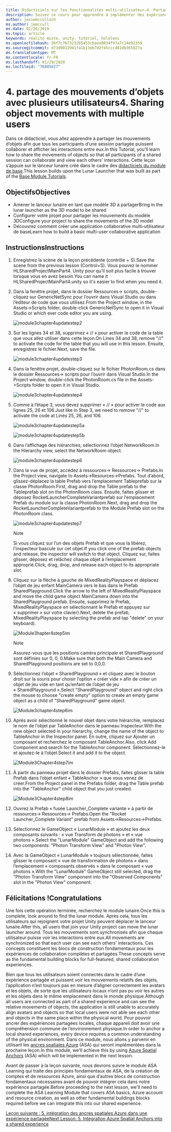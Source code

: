 ```yaml
---
title: Didacticiels sur les fonctionnalités multi-utilisateur-4. Partage des mouvements d’objets avec plusieurs utilisateurs
description: Suivez ce cours pour apprendre à implémenter des expériences partagées multi-utilisateur dans une application HoloLens 2.
author: jessemcculloch
ms.author: jemccull
ms.date: 02/26/2019
ms.topic: article
keywords: réalité mixte, unity, tutoriel, hololens
ms.openlocfilehash: 56f7c767323285453cbeea9034f97a7c14e92359
ms.sourcegitcommit: d73d9012941fa1b13eb7d2f45ccc481d6365827a
ms.translationtype: MT
ms.contentlocale: fr-FR
ms.lasthandoff: 01/29/2020
ms.locfileid: "76885627"
---
```

# <a name="4-sharing-object-movements-with-multiple-users"></a><span data-ttu-id="8366f-105">4. partage des mouvements d’objets avec plusieurs utilisateurs</span><span class="sxs-lookup"><span data-stu-id="8366f-105">4. Sharing object movements with multiple users</span></span>

<span data-ttu-id="8366f-106">Dans ce didacticiel, vous allez apprendre à partager les mouvements d’objets afin que tous les participants d’une session partagée puissent collaborer et afficher les interactions entre eux.</span><span class="sxs-lookup"><span data-stu-id="8366f-106">In this Tutorial, you'll learn how to share the movements of objects so that all participants of a shared session can collaborate and view each others' interactions.</span></span> <span data-ttu-id="8366f-107">Cette leçon s’appuie sur le lanceur lunaire créé dans le cadre des [didacticiels du module de base](mrlearning-base.md).</span><span class="sxs-lookup"><span data-stu-id="8366f-107">This lesson builds upon the Lunar Launcher that was built as part of the [Base Module Tutorials](mrlearning-base.md).</span></span>

## <a name="objectives"></a><span data-ttu-id="8366f-108">Objectifs</span><span class="sxs-lookup"><span data-stu-id="8366f-108">Objectives</span></span>

- <span data-ttu-id="8366f-109">Amener le lanceur lunaire en tant que modèle 3D à partager</span><span class="sxs-lookup"><span data-stu-id="8366f-109">Bring in the lunar launcher as the 3D model to be shared</span></span>
- <span data-ttu-id="8366f-110">Configurer votre projet pour partager les mouvements du modèle 3D</span><span class="sxs-lookup"><span data-stu-id="8366f-110">Configure your project to share the movements of the 3D model</span></span>
- <span data-ttu-id="8366f-111">Découvrez comment créer une application collaborative multi-utilisateur de base</span><span class="sxs-lookup"><span data-stu-id="8366f-111">Learn how to build a basic multi-user collaborative application</span></span>

## <a name="instructions"></a><span data-ttu-id="8366f-112">Instructions</span><span class="sxs-lookup"><span data-stu-id="8366f-112">Instructions</span></span>

1. <span data-ttu-id="8366f-113">Enregistrez la scène de la leçon précédente (contrôle + S).</span><span class="sxs-lookup"><span data-stu-id="8366f-113">Save the scene from the previous lesson (Control+S).</span></span> <span data-ttu-id="8366f-114">Vous pouvez le nommer HLSharedProjectMainPart4. Unity pour qu’il soit plus facile à trouver lorsque vous en avez besoin.</span><span class="sxs-lookup"><span data-stu-id="8366f-114">You can name it HLSharedProjectMainPart4.unity so it's easier to find when you need it.</span></span>

2. <span data-ttu-id="8366f-115">Dans la fenêtre projet, dans le dossier Ressources-> scripts, double-cliquez sur GenericNetSync pour l’ouvrir dans Visual Studio ou dans l’éditeur de code que vous utilisez.</span><span class="sxs-lookup"><span data-stu-id="8366f-115">From the Project window, in the Assets->Scripts folder, double-click GenericNetSync to open it in Visual Studio or which ever code editor you are using.</span></span>  

    ![module3chapter4updatestep2](images/module3chapter4updatestep2.png)

3. <span data-ttu-id="8366f-117">Sur les lignes 34 et 38, supprimez « // » pour activer le code de la table que vous allez utiliser dans cette leçon.</span><span class="sxs-lookup"><span data-stu-id="8366f-117">On Lines 34 and 38, remove "//" to activate the code for the table that you will use in this lesson.</span></span> <span data-ttu-id="8366f-118">Ensuite, enregistrez le fichier.</span><span class="sxs-lookup"><span data-stu-id="8366f-118">Next, save the file.</span></span>

    ![module3chapter4updatestep3](images/module3chapter4updatestep3.png)

4. <span data-ttu-id="8366f-120">Dans la fenêtre projet, double-cliquez sur le fichier PhotonRoom.cs dans le dossier Ressources-> scripts pour l’ouvrir dans Visual Studio.</span><span class="sxs-lookup"><span data-stu-id="8366f-120">In the Project window, double-click the PhotonRoom.cs file in the Assets->Scripts folder to open it in Visual Studio.</span></span>

    ![module3chapter4updatestep4](images/module3chapter4updatestep4.png)

5. <span data-ttu-id="8366f-122">Comme à l’étape 3, vous devez supprimer « // » pour activer le code aux lignes 25, 26 et 106.</span><span class="sxs-lookup"><span data-stu-id="8366f-122">Just like in Step 3, we need to remove "//" to activate the code at Lines 25, 26, and 106.</span></span>

    ![module3chapter4updatestep5a](images/module3chapter4updatestep5a.png)

    ![module3chapter4updatestep5b](images/module3chapter4updatestep5b.png)

6. <span data-ttu-id="8366f-125">Dans l’affichage des hiérarchies, sélectionnez l’objet NetworkRoom.</span><span class="sxs-lookup"><span data-stu-id="8366f-125">In the Hierarchy view, select the NetworkRoom object.</span></span>

    ![module3chapter4updatestep6](images/module3chapter4updatestep6.png)

7. <span data-ttu-id="8366f-127">Dans la vue de projet, accédez à ressources-> Ressources-> Prefabs.</span><span class="sxs-lookup"><span data-stu-id="8366f-127">In the Project view, navigate to Assets->Resources->Prefabs.</span></span> <span data-ttu-id="8366f-128">Tout d’abord, glissez-déplacez la table Prefab vers l’emplacement Tableprefab sur la classe PhotonRoom.</span><span class="sxs-lookup"><span data-stu-id="8366f-128">First, drag and drop the Table prefab to the Tableprefab slot on the PhotonRoom class.</span></span> <span data-ttu-id="8366f-129">Ensuite, faites glisser et déposez RocketLauncherCompleteVariantprefab sur l’emplacement Prefab du module sur la classe PhotonRoom.</span><span class="sxs-lookup"><span data-stu-id="8366f-129">Next, drag and drop the RocketLauncherCompleteVariantprefab to the Module Prefab slot on the PhotonRoom class.</span></span>

    ![module3chapter4updatestep7](images/module3chapter4updatestep7.png)

    >[!NOTE]
    ><span data-ttu-id="8366f-131">Si vous cliquez sur l’un des objets Prefab et que vous la libérez, l’inspecteur bascule sur cet objet.</span><span class="sxs-lookup"><span data-stu-id="8366f-131">If you click one of the prefab objects and release, the inspector will switch to that object.</span></span> <span data-ttu-id="8366f-132">Cliquez sur, faites glisser, déposez et relâchez chaque objet à l’emplacement approprié.</span><span class="sxs-lookup"><span data-stu-id="8366f-132">Click, drag, drop, and release each object to its appropriate slot.</span></span>

8. <span data-ttu-id="8366f-133">Cliquez sur la flèche à gauche de MixedRealityPlayspace et déplacez l’objet de jeu enfant MainCamera vers le bas dans le Prefab SharedPlayground.</span><span class="sxs-lookup"><span data-stu-id="8366f-133">Click the arrow to the left of MixedRealityPlayspace and move the child game object MainCamera down into the SharedPlayground prefab.</span></span> <span data-ttu-id="8366f-134">Ensuite, supprimez le Prefab, MixedRealityPlayspace en sélectionnant le Prefab et appuyez sur « supprimer » sur votre clavier).</span><span class="sxs-lookup"><span data-stu-id="8366f-134">Next, delete the prefab, MixedRealityPlayspace by selecting the prefab and tap "delete" on your keyboard).</span></span>

    ![Module3hapter4step5im](images/module3chapter4step5im.PNG)

    >[!NOTE]
    ><span data-ttu-id="8366f-136">Assurez-vous que les positions caméra principale et SharedPlayground sont définies sur 0, 0, 0.</span><span class="sxs-lookup"><span data-stu-id="8366f-136">Make sure that both the Main Camera and SharedPlayground positions are set to 0,0,0.</span></span>

9. <span data-ttu-id="8366f-137">Sélectionnez l’objet « SharedPlayground » et cliquez avec le bouton droit sur la souris pour choisir l’option « créer vide » afin de créer un objet de jeu vide en tant qu’enfant de l’objet de jeu « SharedPlayground ».</span><span class="sxs-lookup"><span data-stu-id="8366f-137">Select "SharedPlayground" object and right click the mouse to choose "create empty" option to create an empty game object as a child of "SharedPlayground" game object.</span></span>

   ![Module3chapter4step6im](images/module3chapter4step6im.PNG)

10. <span data-ttu-id="8366f-139">Après avoir sélectionné le nouvel objet dans votre hiérarchie, remplacez le nom de l’objet par TableAnchor dans le panneau Inspecteur.</span><span class="sxs-lookup"><span data-stu-id="8366f-139">With the new object selected in your hierarchy, change the name of the object to TableAnchor in the Inspector panel.</span></span> <span data-ttu-id="8366f-140">En outre, cliquez sur Ajouter un composant et recherchez le composant TableAnchor.</span><span class="sxs-lookup"><span data-stu-id="8366f-140">Also, click Add Component and search for the TableAnchor component.</span></span> <span data-ttu-id="8366f-141">Sélectionnez-le et ajoutez-le à l’objet.</span><span class="sxs-lookup"><span data-stu-id="8366f-141">Select it and add it to the object.</span></span>

    ![Module3Chapter4step7im](images/module3chapter4step7im.PNG)

11. <span data-ttu-id="8366f-143">À partir du panneau projet dans le dossier Prefabs, faites glisser la table Prefab dans l’objet enfant « TableAnchor » que vous venez de créer.</span><span class="sxs-lookup"><span data-stu-id="8366f-143">From the Project panel in the Prefabs folder, drag the Table prefab into the "TableAnchor" child object that you just created.</span></span>

    ![Module3Chapter4step8im](images/module3chapter4step8im.PNG)
   
12. <span data-ttu-id="8366f-145">Ouvrez la Prefab « fusée Launcher_Complete variante » à partir de ressources-> Ressources-> Prefabs.</span><span class="sxs-lookup"><span data-stu-id="8366f-145">Open the "Rocket Launcher_Complete Variant" prefab from Assets->Resources->Prefabs.</span></span>

13. <span data-ttu-id="8366f-146">Sélectionnez le GameObject « LunarModule » et ajoutez les deux composants suivants : « vue Transform de photons » et « vue photons ».</span><span class="sxs-lookup"><span data-stu-id="8366f-146">Select the "LunarModule" GameObject and add the following two components: "Photon Transform View" and "Photon View".</span></span>

14. <span data-ttu-id="8366f-147">Avec la GameObject « LunarModule » toujours sélectionnée, faites glisser le composant « vue de transformation de photons » dans l’emplacement « composants observés » dans le composant « vue photons ».</span><span class="sxs-lookup"><span data-stu-id="8366f-147">With the "LunarModule" GameObject still selected, drag the "Photon Transform View" component into the "Observed Components" slot in the "Photon View" component.</span></span>

## <a name="congratulations"></a><span data-ttu-id="8366f-148">Félicitations !</span><span class="sxs-lookup"><span data-stu-id="8366f-148">Congratulations</span></span>

<span data-ttu-id="8366f-149">Une fois cette opération terminée, recherchez le module lunaire.</span><span class="sxs-lookup"><span data-stu-id="8366f-149">Once this is complete, look around to find the lunar module.</span></span> <span data-ttu-id="8366f-150">Après cela, tous les utilisateurs qui rejoignent votre projet Unity peuvent déplacer le lanceur lunaire.</span><span class="sxs-lookup"><span data-stu-id="8366f-150">After this, all users that join your Unity project can move the lunar launcher around.</span></span>  <span data-ttu-id="8366f-151">Tous les mouvements sont synchronisés afin que chaque utilisateur puisse voir les interactions entre eux.</span><span class="sxs-lookup"><span data-stu-id="8366f-151">All movements are synchronized so that each user can see each others' interactions.</span></span> <span data-ttu-id="8366f-152">Ces concepts constituent les blocs de construction fondamentaux pour les expériences de collaboration complètes et partagées.</span><span class="sxs-lookup"><span data-stu-id="8366f-152">These concepts serve as the fundamental building blocks for full-featured, shared collaboration experiences.</span></span>

<span data-ttu-id="8366f-153">Bien que tous les utilisateurs soient connectés dans le cadre d’une expérience partagée et puissent voir les mouvements relatifs des objets, l’application n’est toujours pas en mesure d’aligner correctement les avatars et les objets, de sorte que les utilisateurs locaux n’ont pas pu voir les autres et les objets dans le même emplacement dans le monde physique.</span><span class="sxs-lookup"><span data-stu-id="8366f-153">Although all users are connected as part of a shared experience and can see the relative movements of objects, the application is still unable to accurately align avatars and objects so that local users were not able see each other and objects in the same place within the physical world.</span></span> <span data-ttu-id="8366f-154">Pour pouvoir ancrer des expériences partagées locales, chaque appareil doit avoir une compréhension commune de l’environnement physique.</span><span class="sxs-lookup"><span data-stu-id="8366f-154">In order to anchor a local shared experiences, every device requires a common understanding of the physical environment.</span></span> <span data-ttu-id="8366f-155">Dans ce module, nous allons y parvenir en utilisant les [ancres spatiales Azure](<https://azure.microsoft.com//services/spatial-anchors/>) (ASA) qui seront implémentées dans la prochaine leçon.</span><span class="sxs-lookup"><span data-stu-id="8366f-155">In this module, we'll achieve this by using [Azure Spatial Anchors](<https://azure.microsoft.com//services/spatial-anchors/>) (ASA) which will be implemented in the next lesson.</span></span>

<span data-ttu-id="8366f-156">Avant de passer à la leçon suivante, nous devrons suivre le module ASA Learning qui traite des principes fondamentaux de ASA, de la création de comptes et de ressources Azure, ainsi que d’autres blocs de construction fondamentaux nécessaires avant de pouvoir intégrer cela dans notre expérience partagée.</span><span class="sxs-lookup"><span data-stu-id="8366f-156">Before proceeding to the next lesson, we'll need to complete the ASA Learning Module that covers ASA basics, Azure account and resource creation, as well as other fundamental buildings blocks required before we can integrate this into our shared experience.</span></span>

<span data-ttu-id="8366f-157">[Leçon suivante : 5. intégration des ancres spatiales Azure dans une expérience partagée](mrlearning-sharing(photon)-ch5.md)</span><span class="sxs-lookup"><span data-stu-id="8366f-157">[Next Lesson: 5. Integration Azure Spatial Anchors into a shared experience](mrlearning-sharing(photon)-ch5.md)</span></span>
